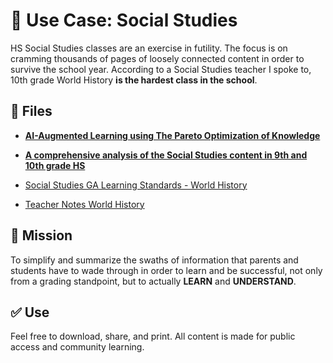 # 📘 Use Case: Social Studies

HS Social Studies classes are an exercise in futility. The focus is on cramming thousands of pages of loosely connected content in order to survive the school year.
According to a Social Studies teacher I spoke to, 10th grade World History **is the hardest class in the school**.

## 📂 Files
- **[AI-Augmented Learning using The Pareto Optimization of Knowledge](https://raw.githubusercontent.com/ailiteracyforeveryone/firstlight/main/docs/Augmented-Learning/Pareto-Principle/AI%20Augmented%20Learning%20-%20The%20Pareto%20Optimization%20of%20Knowledge.pdf)**

- **[A comprehensive analysis of the Social Studies content in 9th and 10th grade HS](https://raw.githubusercontent.com/ailiteracyforeveryone/firstlight/main/docs/Augmented-Learning/Social-Studies-Use-Case/HS%20Social%20Studies%20Analysis.pdf)**

- [Social Studies GA Learning Standards - World History](https://github.com/ailiteracyforeveryone/firstlight/blob/main/docs/Augmented-Learning/Social-Studies-Use-Case/Social-Studies-World-History-Georgia-Standards.pdf)

- [Teacher Notes World History](https://github.com/ailiteracyforeveryone/firstlight/blob/main/docs/Augmented-Learning/Social-Studies-Use-Case/Social-Studies-World-History-Teacher-Notes.pdf)



## 📎 Mission
To simplify and summarize the swaths of information that parents and students have to wade through in order to learn and be successful, not only from a grading standpoint, but to actually **LEARN** and **UNDERSTAND**.

## ✅ Use
Feel free to download, share, and print. All content is made for public access and community learning.
